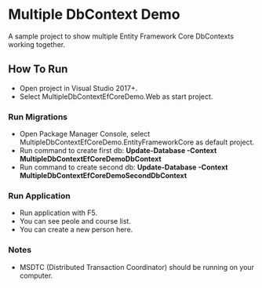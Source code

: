 # Multiple DbContext Demo

A sample project to show multiple Entity Framework Core DbContexts working together.

## How To Run

* Open project in Visual Studio 2017+.
* Select MultipleDbContextEfCoreDemo.Web as start project.

### Run Migrations

* Open Package Manager Console, select MultipleDbContextEfCoreDemo.EntityFrameworkCore as default project.
* Run command to create first db: **Update-Database -Context MultipleDbContextEfCoreDemoDbContext**
* Run command to create second db: **Update-Database -Context MultipleDbContextEfCoreDemoSecondDbContext**

### Run Application

* Run application with F5.
* You can see peole and course list.
* You can create a new person here.

### Notes

* MSDTC (Distributed Transaction Coordinator) should be running on your computer.
